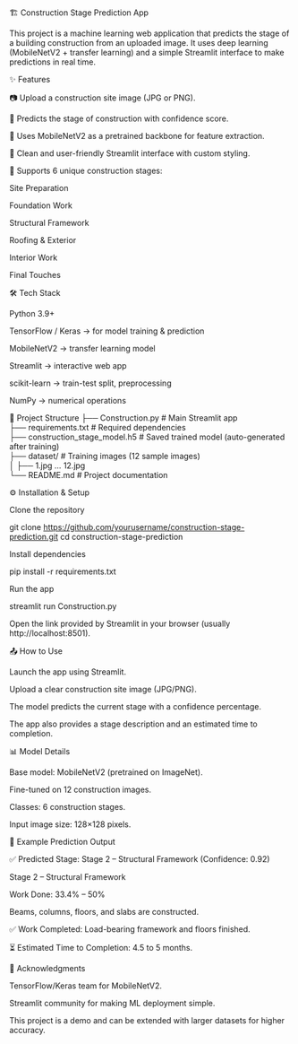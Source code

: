 🏗️ Construction Stage Prediction App

This project is a machine learning web application that predicts the stage of a building construction from an uploaded image. It uses deep learning (MobileNetV2 + transfer learning) and a simple Streamlit interface to make predictions in real time.

✨ Features

📷 Upload a construction site image (JPG or PNG).

🔮 Predicts the stage of construction with confidence score.

🧠 Uses MobileNetV2 as a pretrained backbone for feature extraction.

🎨 Clean and user-friendly Streamlit interface with custom styling.

🚀 Supports 6 unique construction stages:

Site Preparation

Foundation Work

Structural Framework

Roofing & Exterior

Interior Work

Final Touches

🛠️ Tech Stack

Python 3.9+

TensorFlow / Keras → for model training & prediction

MobileNetV2 → transfer learning model

Streamlit → interactive web app

scikit-learn → train-test split, preprocessing

NumPy → numerical operations

📂 Project Structure
├── Construction.py          # Main Streamlit app  
├── requirements.txt         # Required dependencies  
├── construction_stage_model.h5  # Saved trained model (auto-generated after training)  
├── dataset/                 # Training images (12 sample images)  
│   ├── 1.jpg … 12.jpg  
└── README.md                # Project documentation  

⚙️ Installation & Setup

Clone the repository

git clone https://github.com/yourusername/construction-stage-prediction.git
cd construction-stage-prediction


Install dependencies

pip install -r requirements.txt


Run the app

streamlit run Construction.py


Open the link provided by Streamlit in your browser (usually http://localhost:8501).

📤 How to Use

Launch the app using Streamlit.

Upload a clear construction site image (JPG/PNG).

The model predicts the current stage with a confidence percentage.

The app also provides a stage description and an estimated time to completion.

📊 Model Details

Base model: MobileNetV2 (pretrained on ImageNet).

Fine-tuned on 12 construction images.

Classes: 6 construction stages.

Input image size: 128×128 pixels.

🚧 Example Prediction Output

✅ Predicted Stage: Stage 2 – Structural Framework (Confidence: 0.92)

Stage 2 – Structural Framework

Work Done: 33.4% – 50%

Beams, columns, floors, and slabs are constructed.

✅ Work Completed: Load-bearing framework and floors finished.

⏳ Estimated Time to Completion: 4.5 to 5 months.

🙌 Acknowledgments

TensorFlow/Keras team for MobileNetV2.

Streamlit community for making ML deployment simple.

This project is a demo and can be extended with larger datasets for higher accuracy.
